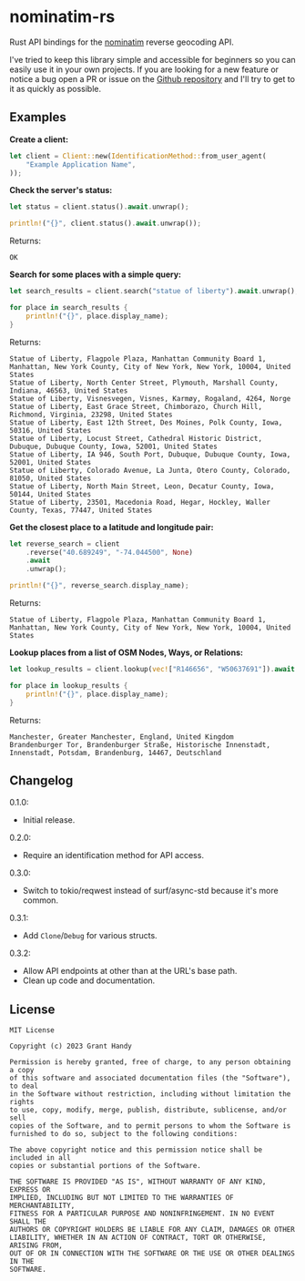 # nominatim-rs
Rust API bindings for the [nominatim] reverse geocoding API.

I've tried to keep this library simple and accessible for beginners so you can
easily use it in your own projects. If you are looking for a new feature or
notice a bug open a PR or issue on the [Github repository][github] and I'll try
to get to it as quickly as possible.

[nominatim]: https://nominatim.org
[github]: https://github.com/grantshandy/nominatim-rs

## Examples
**Create a client:**
```rust no_run
let client = Client::new(IdentificationMethod::from_user_agent(
    "Example Application Name",
));
```

**Check the server's status:**
```rust no_run
let status = client.status().await.unwrap();

println!("{}", client.status().await.unwrap());
```

Returns:
```
OK
```

**Search for some places with a simple query:**
```rust no_run
let search_results = client.search("statue of liberty").await.unwrap();

for place in search_results {
    println!("{}", place.display_name);
}
```

Returns:
```
Statue of Liberty, Flagpole Plaza, Manhattan Community Board 1, Manhattan, New York County, City of New York, New York, 10004, United States
Statue of Liberty, North Center Street, Plymouth, Marshall County, Indiana, 46563, United States
Statue of Liberty, Visnesvegen, Visnes, Karmøy, Rogaland, 4264, Norge
Statue of Liberty, East Grace Street, Chimborazo, Church Hill, Richmond, Virginia, 23298, United States
Statue of Liberty, East 12th Street, Des Moines, Polk County, Iowa, 50316, United States
Statue of Liberty, Locust Street, Cathedral Historic District, Dubuque, Dubuque County, Iowa, 52001, United States
Statue of Liberty, IA 946, South Port, Dubuque, Dubuque County, Iowa, 52001, United States
Statue of Liberty, Colorado Avenue, La Junta, Otero County, Colorado, 81050, United States
Statue of Liberty, North Main Street, Leon, Decatur County, Iowa, 50144, United States
Statue of Liberty, 23501, Macedonia Road, Hegar, Hockley, Waller County, Texas, 77447, United States
```

**Get the closest place to a latitude and longitude pair:**
```rust no_run
let reverse_search = client
    .reverse("40.689249", "-74.044500", None)
    .await
    .unwrap();

println!("{}", reverse_search.display_name);
```

Returns:
```
Statue of Liberty, Flagpole Plaza, Manhattan Community Board 1, Manhattan, New York County, City of New York, New York, 10004, United States
```

**Lookup places from a list of OSM Nodes, Ways, or Relations:**
```rust no_run
let lookup_results = client.lookup(vec!["R146656", "W50637691"]).await.unwrap();

for place in lookup_results {
    println!("{}", place.display_name);
}
```

Returns:
```
Manchester, Greater Manchester, England, United Kingdom
Brandenburger Tor, Brandenburger Straße, Historische Innenstadt, Innenstadt, Potsdam, Brandenburg, 14467, Deutschland
```

## Changelog

0.1.0:
 - Initial release.

0.2.0:
 - Require an identification method for API access.

0.3.0:
 - Switch to tokio/reqwest instead of surf/async-std because it's more common.

0.3.1:
 - Add `Clone`/`Debug` for various structs.

0.3.2:
 - Allow API endpoints at other than at the URL's base path.
 - Clean up code and documentation.

## License
```
MIT License

Copyright (c) 2023 Grant Handy

Permission is hereby granted, free of charge, to any person obtaining a copy
of this software and associated documentation files (the "Software"), to deal
in the Software without restriction, including without limitation the rights
to use, copy, modify, merge, publish, distribute, sublicense, and/or sell
copies of the Software, and to permit persons to whom the Software is
furnished to do so, subject to the following conditions:

The above copyright notice and this permission notice shall be included in all
copies or substantial portions of the Software.

THE SOFTWARE IS PROVIDED "AS IS", WITHOUT WARRANTY OF ANY KIND, EXPRESS OR
IMPLIED, INCLUDING BUT NOT LIMITED TO THE WARRANTIES OF MERCHANTABILITY,
FITNESS FOR A PARTICULAR PURPOSE AND NONINFRINGEMENT. IN NO EVENT SHALL THE
AUTHORS OR COPYRIGHT HOLDERS BE LIABLE FOR ANY CLAIM, DAMAGES OR OTHER
LIABILITY, WHETHER IN AN ACTION OF CONTRACT, TORT OR OTHERWISE, ARISING FROM,
OUT OF OR IN CONNECTION WITH THE SOFTWARE OR THE USE OR OTHER DEALINGS IN THE
SOFTWARE.
```

